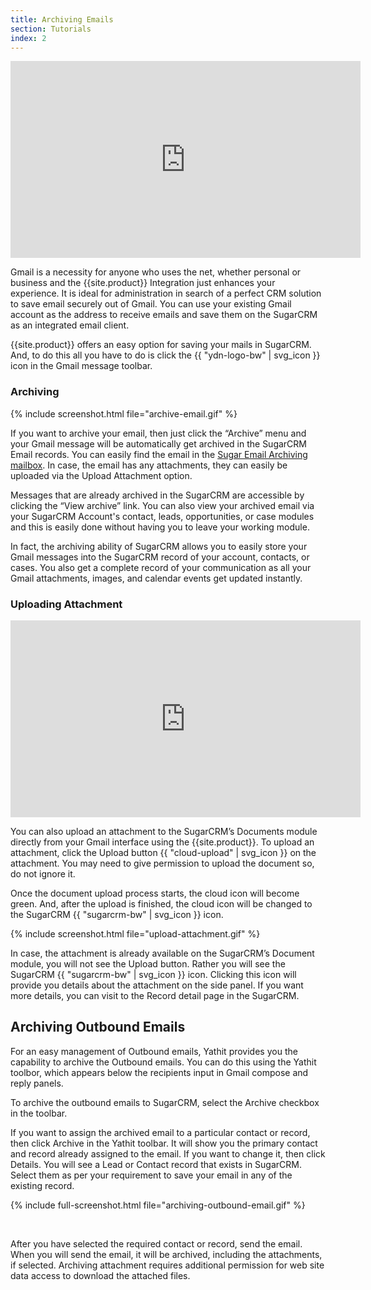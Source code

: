 ```yaml
---
title: Archiving Emails
section: Tutorials
index: 2
---
```


<iframe width="560" height="315" src="https://www.youtube.com/embed/TcwbeEQsId0?list=PL0ZVs2MTcLP82s0qTsQ3RTZXad_dZCSbU"  frameborder="0" allowfullscreen></iframe>


Gmail is a necessity for anyone who uses the net, whether personal or business and the {{site.product}} Integration just enhances your experience. It is ideal for administration in search of a perfect CRM solution to save email securely out of Gmail. You can use your existing Gmail account as the address to receive emails and save them on the SugarCRM as an integrated email client.


{{site.product}} offers an easy option for saving your mails in SugarCRM. And, to do this all you have to do is click the {{ "ydn-logo-bw" | svg_icon }} icon in the Gmail message toolbar.

### Archiving

{% include screenshot.html file="archive-email.gif" %}

If you want to archive your email, then just click the “Archive” menu and your Gmail message will be automatically get archived in the SugarCRM Email records. You can easily find the email in the [Sugar Email Archiving mailbox](http://support.sugarcrm.com/02_Documentation/01_Sugar_Editions/04_Sugar_Professional/Sugar_Professional_6.5/Application_Guide/23_Emails/#Sugar_Email_Archiving). In case, the email has any attachments, they can easily be uploaded via the Upload Attachment option.

Messages that are already archived in the SugarCRM are accessible by clicking the “View archive” link. You can also view your archived email via your SugarCRM Account's contact, leads, opportunities, or case modules and this is easily done without having you to leave your working module.

In fact, the archiving ability of SugarCRM allows you to easily store your Gmail messages into the SugarCRM record of your account, contacts, or cases. You also get a complete record of your communication as all your Gmail attachments, images, and calendar events get updated instantly.

### Uploading Attachment

<iframe width="560" height="315" src="https://www.youtube.com/embed/4m4uhUj1iDo" frameborder="0" allowfullscreen></iframe>

You can also upload an attachment to the SugarCRM’s Documents module directly from your Gmail interface using the {{site.product}}. To upload an attachment, click the Upload button {{ "cloud-upload" | svg_icon }} on the attachment. You may need to give permission to upload the document so, do not ignore it. 

Once the document upload process starts, the cloud icon will become green. And, after the upload is finished, the cloud icon will be changed to the SugarCRM {{ "sugarcrm-bw" | svg_icon }} icon.

{% include screenshot.html file="upload-attachment.gif" %}

In case, the attachment is already available on the SugarCRM’s Document module, you will not see the Upload button. Rather you will see the SugarCRM {{ "sugarcrm-bw" | svg_icon }} icon. Clicking this icon will provide you details about the attachment on the side panel. If you want more details, you can visit to the Record detail page in the SugarCRM.

## Archiving Outbound Emails

For an easy management of Outbound emails, Yathit provides you the capability to archive the Outbound emails. You can do this using the Yathit toolbor, which appears below the recipients input in Gmail compose and reply panels. 

To archive the outbound emails to SugarCRM, select the Archive checkbox in the toolbar.

If you want to assign the archived email to a particular contact or record, then click Archive in the Yathit toolbar. It will show you the primary contact and record already assigned to the email. If you want to change it, then click Details. You will see a Lead or Contact record that exists in SugarCRM. Select them as per your requirement to save your email in any of the existing record. 
 

{% include full-screenshot.html file="archiving-outbound-email.gif" %}

<br/>

After you have selected the required contact or record, send the email. When you will send the email, it will be archived, including the attachments, if selected. Archiving attachment requires additional permission for web site data access to download the attached files.
